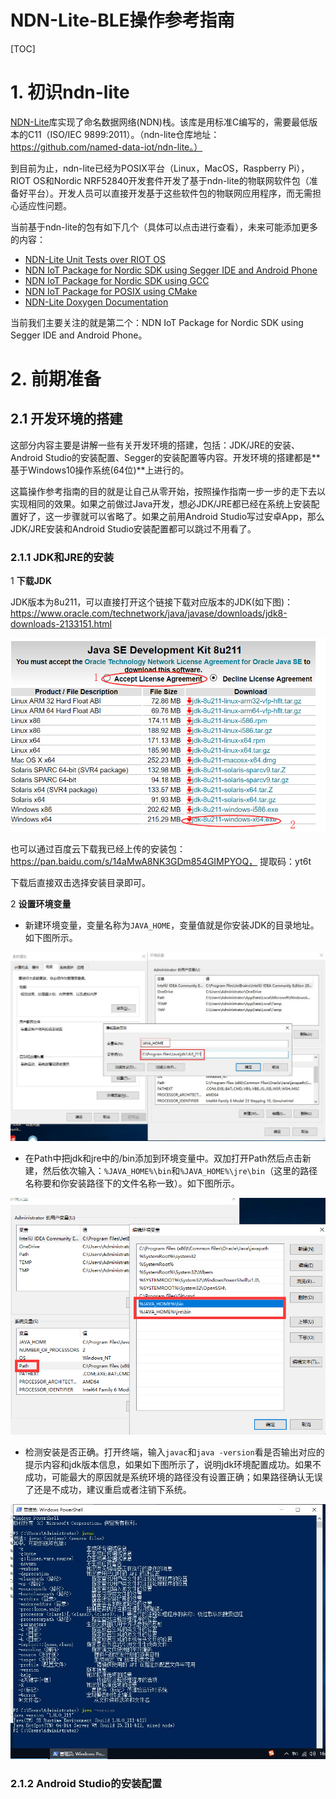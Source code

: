 <h1>NDN-Lite-BLE操作参考指南</h1>

[TOC]

# 1. 初识ndn-lite

[NDN-Lite](https://github.com/named-data-iot/ndn-lite)库实现了命名数据网络(NDN)栈。该库是用标准C编写的，需要最低版本的C11（ISO/IEC 9899:2011）。（ndn-lite仓库地址：https://github.com/named-data-iot/ndn-lite。）

到目前为止，ndn-lite已经为POSIX平台（Linux，MacOS，Raspberry Pi），RIOT OS和Nordic NRF52840开发套件开发了基于ndn-lite的物联网软件包（准备好平台）。开发人员可以直接开发基于这些软件包的物联网应用程序，而无需担心适应性问题。

当前基于ndn-lite的包有如下几个（具体可以点击进行查看），未来可能添加更多的内容：

* [NDN-Lite Unit Tests over RIOT OS](https://github.com/named-data-iot/ndn-lite-test-over-riot) 
* [NDN IoT Package for Nordic SDK using Segger IDE and Android Phone](https://github.com/named-data-iot/ndn-iot-package-over-nordic-sdk) 
* [NDN IoT Package for Nordic SDK using GCC](https://github.com/named-data-iot/ndn-iot-package-over-nordic-sdk-gcc) 
* [NDN IoT Package for POSIX using CMake](https://github.com/named-data-iot/ndn-iot-package-over-posix) 
* [NDN-Lite Doxygen Documentation](https://zjkmxy.github.io/ndn-lite-docs/index.html)

当前我们主要关注的就是第二个：NDN IoT Package for Nordic SDK using Segger IDE and Android Phone。

# 2. 前期准备

## 2.1 开发环境的搭建

这部分内容主要是讲解一些有关开发环境的搭建，包括：JDK/JRE的安装、Android Studio的安装配置、Segger的安装配置等内容。开发环境的搭建都是**基于Windows10操作系统(64位)**上进行的。

这篇操作参考指南的目的就是让自己从零开始，按照操作指南一步一步的走下去以实现相同的效果。如果之前做过Java开发，想必JDK/JRE都已经在系统上安装配置好了，这一步骤就可以省略了。如果之前用Android Studio写过安卓App，那么JDK/JRE安装和Android Studio安装配置都可以跳过不用看了。

### 2.1.1 JDK和JRE的安装

1 **下载JDK**
  
  JDK版本为8u211，可以直接打开这个链接下载对应版本的JDK(如下图)：https://www.oracle.com/technetwork/java/javase/downloads/jdk8-downloads-2133151.html

  ![](https://github.com/ZoharAndroid/MarkdownImages/blob/master/2019-6-11/JDK%E4%B8%8B%E8%BD%BD.png?raw=true)

  也可以通过百度云下载我已经上传的安装包：https://pan.baidu.com/s/14aMwA8NK3GDm854GIMPYOQ，
  提取码：yt6t 
  
  下载后直接双击选择安装目录即可。

2 **设置环境变量**

* 新建环境变量，变量名称为`JAVA_HOME`，变量值就是你安装JDK的目录地址。如下图所示。

![](https://github.com/ZoharAndroid/MarkdownImages/blob/master/2019-6-11/JDK%E7%8E%AF%E5%A2%83%E5%8F%98%E9%87%8F.jpg?raw=true)

* 在Path中把jdk和jre中的/bin添加到环境变量中。双加打开Path然后点击新建，然后依次输入：`%JAVA_HOME%\bin`和`%JAVA_HOME%\jre\bin`（这里的路径名称要和你安装路径下的文件名称一致）。如下图所示。

![](https://github.com/ZoharAndroid/MarkdownImages/blob/master/2019-6-11/jdk%E7%8E%AF%E5%A2%83%E5%8F%98%E9%87%8F2.png?raw=true)

* 检测安装是否正确。打开终端，输入`javac`和`java -version`看是否输出对应的提示内容和jdk版本信息，如果如下图所示了，说明jdk环境配置成功。如果不成功，可能最大的原因就是系统环境的路径没有设置正确；如果路径确认无误了还是不成功，建议重启或者注销下系统。

![](https://github.com/ZoharAndroid/MarkdownImages/blob/master/2019-6-11/jdk%E7%89%88%E6%9C%AC%E4%BF%A1%E6%81%AF.jpg?raw=true)

### 2.1.2 Android Studio的安装配置

